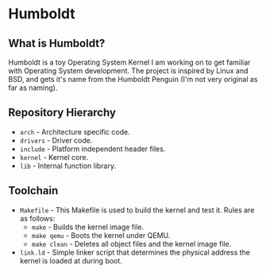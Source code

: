 # Humboldt

## What is Humboldt?
Humboldt is a toy Operating System Kernel I am working on to get familiar with Operating System development.
The project is inspired by Linux and BSD, and gets it's name from the Humboldt Penguin (I'm not very original as far as naming).

## Repository Hierarchy
- `arch` - Architecture specific code.
- `drivers` - Driver code.
- `include` - Platform independent header files.
- `kernel` - Kernel core.
- `lib` - Internal function library.

## Toolchain
- `Makefile` - This Makefile is used to build the kernel and test it. Rules are as follows:
  - `make` - Builds the kernel image file.
  - `make qemu` - Boots the kernel under QEMU.
  - `make clean` - Deletes all object files and the kernel image file.
- `link.ld` - Simple linker script that determines the physical address the kernel is loaded at during boot.
